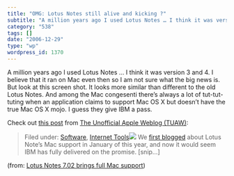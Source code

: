 ```yaml
---
title: "OMG: Lotus Notes still alive and kicking ?"
subtitle: "A million years ago I used Lotus Notes … I think it was version 3 and 4."
category: "538"
tags: []
date: "2006-12-29"
type: "wp"
wordpress_id: 1370
---
```

A million years ago I used Lotus Notes … I think it was version 3 and 4. 
 I believe that it ran on Mac even then so I am not sure what the big news 
 is. But look at this screen shot. It looks more similar than different to 
 the old Lotus Notes. And among the Mac congesenti there’s always a lot of 
 tut-tut-tuting when an application claims to support Mac OS X but doesn’t 
 have the true Mac OS X mojo. I guess they give IBM a pass.

Check out [this 
 post](http://feeds.tuaw.com/~r/weblogsinc/tuaw/~3/68102824/) from [The Unofficial Apple Weblog 
 (TUAW)](http://www.tuaw.com):

> Filed under: [Software](http://www.tuaw.com/category/software/), 
 [Internet 
 Tools](http://www.tuaw.com/category/internet-tools/)![](https://i0.wp.com/www.blogsmithmedia.com/www.tuaw.com/media/2006/12/lotusmac.jpg?w=584) 
 We [first 
 blogged](http://www.tuaw.com/2006/01/21/ibm-lotus-notes-to-support-os-x-devil-turns-up-thermostat/) about Lotus Note’s Mac support in January of this year, and 
 now it would seem IBM has fully delivered on the promise. [snip…] 

 (from: [Lotus 
 Notes 7.02 brings full Mac support](http://feeds.tuaw.com/~r/weblogsinc/tuaw/~3/68102824/))